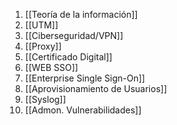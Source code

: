 1. [[Teoría de la información]]
2. [[UTM]]
3. [[Ciberseguridad/VPN]]
4. [[Proxy]]
5. [[Certificado Digital]]
6. [[WEB SSO]]
7. [[Enterprise Single Sign-On]]
8. [[Aprovisionamiento de Usuarios]]
9. [[Syslog]]
10. [[Admon. Vulnerabilidades]]